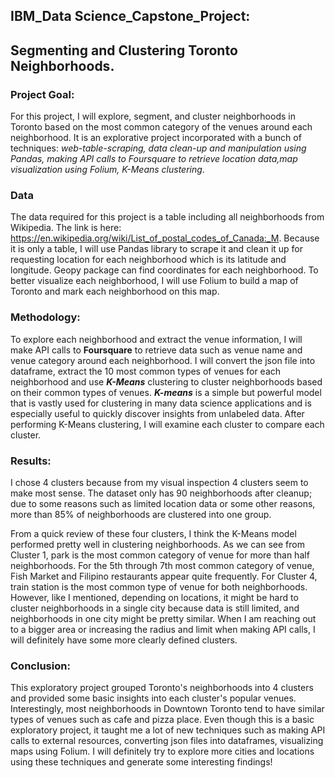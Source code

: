 ## IBM_Data Science_Capstone_Project:

## Segmenting and Clustering Toronto Neighborhoods.

### Project Goal:

For this project, I will explore, segment, and cluster neighborhoods in Toronto based on the most common category of the venues around each neighborhood. It is an explorative project incorporated with a bunch of techniques: _web-table-scraping, data clean-up and manipulation using Pandas, making API calls to Foursquare to retrieve location data,map visualization using Folium, K-Means clustering_.

### Data

The data required for this project is a table including all neighborhoods from Wikipedia. The link is here: https://en.wikipedia.org/wiki/List_of_postal_codes_of_Canada:_M. Because it is only a table, I will use Pandas library to scrape it and clean it up for requesting location for each neighborhood which is its latitude and longitude. Geopy package can find coordinates for each neighborhood. To better visualize each neighborhood, I will use Folium to build a map of Toronto and mark each neighborhood on this map.

### Methodology:

To explore each neighborhood and extract the venue information, I will make API calls to **Foursquare** to retrieve data such as venue name and venue category around each neighborhood. I will convert the json file into dataframe, extract the 10 most common types of venues for each neighborhood and use **_K-Means_** clustering to cluster neighborhoods based on their common types of venues. **_K-means_** is a simple but powerful model that is vastly used for clustering in many data science applications and is especially useful to quickly discover insights from unlabeled data. After performing K-Means clustering, I will examine each cluster to compare each cluster.

### Results:

I chose 4 clusters because from my visual inspection 4 clusters seem to make most sense. The dataset only has 90 neighborhoods after cleanup; due to some reasons such as limited location data or some other reasons, more than 85% of neighborhoods are clustered into one group.

From a quick review of these four clusters, I think the K-Means model performed pretty well in clustering neighborhoods. As we can see from Cluster 1, park is the most common category of venue for more than half neighborhoods. For the 5th through 7th most common category of venue, Fish Market and Filipino restaurants appear quite frequently. For Cluster 4, train station is the most common type of venue for both neighborhoods. However, like I mentioned, depending on locations, it might be hard to cluster neighborhoods in a single city because data is still limited, and neighborhoods in one city might be pretty similar. When I am reaching out to a bigger area or increasing the radius and limit when making API calls, I will definitely have some more clearly defined clusters.

### Conclusion:

This exploratory project grouped Toronto's neighborhoods into 4 clusters and provided some basic insights into each cluster's popular venues. Interestingly, most neighborhoods in Downtown Toronto tend to have similar types of venues such as cafe and pizza place. Even though this is a basic exploratory project, it taught me a lot of new techniques such as making API calls to external resources, converting json files into dataframes, visualizing maps using Folium. I will definitely try to explore more cities and locations using these techniques and generate some interesting findings!




